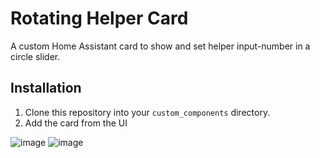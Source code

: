 # Rotating Helper Card

A custom Home Assistant card to show and set helper input-number in a circle slider.

## Installation

1. Clone this repository into your `custom_components` directory.
2. Add the card from the UI



![image](https://github.com/user-attachments/assets/f09244ea-b43a-43cf-a03f-cb9d16c65aaa)
![image](https://github.com/user-attachments/assets/0e31ca73-d964-477b-9eb9-a65d2018ccfb)
